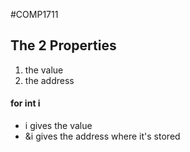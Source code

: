 #COMP1711
## The 2 Properties
1. the value
2. the address
#### for int i
- i gives the value
- &i gives the address where it's stored
